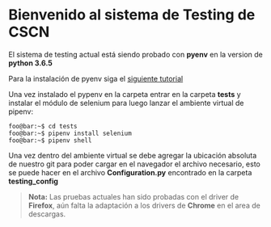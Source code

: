 ﻿# Bienvenido al sistema de Testing de CSCN

El sistema de testing actual está siendo probado con **pyenv** en la version de **python 3.6.5**

Para la instalación de pyenv siga el [siguiente tutorial](https://phoikoi.io/2018/04/03/bootstrap-pipenv-debian.html)

Una vez instalado el pypenv en la carpeta entrar en la carpeta **tests** y instalar el módulo de selenium para luego lanzar el ambiente virtual de pipenv: 
```
foo@bar:~$ cd tests
foo@bar:~$ pipenv install selenium
foo@bar:~$ pipenv shell
```	

Una vez dentro del ambiente virtual se debe agregar la ubicación absoluta de nuestro git para poder cargar en el navegador el archivo necesario, esto se puede hacer en el archivo **Configuration.p<span></span>y** encontrado en la carpeta **testing_config**

> **Nota:** Las pruebas actuales han sido probadas con el driver de **Firefox**, aún falta la adaptación a los drivers de **Chrome** en el area de descargas.
